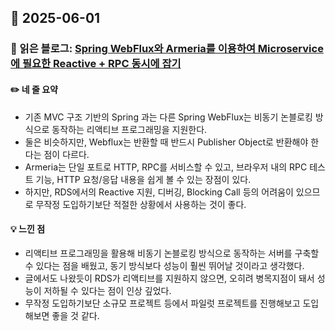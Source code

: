 ## 📅 2025-06-01
### 📖 읽은 블로그: [Spring WebFlux와 Armeria를 이용하여 Microservice에 필요한 Reactive + RPC 동시에 잡기](https://d2.naver.com/helloworld/6080222)
#### ✏️ 네 줄 요약
- 기존 MVC 구조 기반의 Spring 과는 다른 Spring WebFlux는 비동기 논블로킹 방식으로 동작하는 리액티브 프로그래밍을 지원한다.
- 둘은 비슷하지만, Webflux는 반환할 때 반드시 Publisher Object로 반환해야 한다는 점이 다르다.
- Armeria는 단일 포트로 HTTP, RPC를 서비스할 수 있고, 브라우저 내의 RPC 테스트 기능, HTTP 요청/응답 내용을 쉽게 볼 수 있는 장점이 있다.
- 하지만, RDS에서의 Reactive 지원, 디버깅, Blocking Call 등의 어려움이 있으므로 무작정 도입하기보단 적절한 상황에서 사용하는 것이 좋다.
#### 💡 느낀 점
- 리액티브 프로그래밍을 활용해 비동기 논블로킹 방식으로 동작하는 서버를 구축할 수 있다는 점을 배웠고, 동기 방식보다 성능이 훨씬 뛰어날 것이라고 생각했다.
- 글에서도 나왔듯이 RDS가 리액티브를 지원하지 않으면, 오히려 병목지점이 돼서 성능이 저하될 수 있다는 점이 인상 깊었다.
- 무작정 도입하기보단 소규모 프로젝트 등에서 파일럿 프로젝트를 진행해보고 도입해보면 좋을 것 같다.